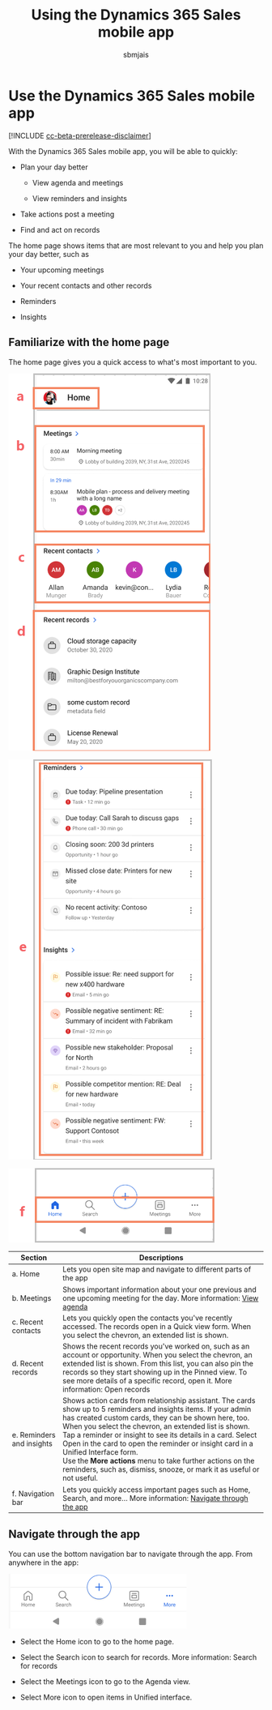 ﻿---
title: Using the Dynamics 365 Sales mobile app
description: Instructions for using the Dynamics 365 Sales mobile app
ms.date: 11/03/2020
ms.topic: article
ms.service: dynamics-365-sales
author: sbmjais
ms.author: shjais
manager: shujoshi
---

# Use the Dynamics 365 Sales mobile app

[!INCLUDE [cc-beta-prerelease-disclaimer](../../includes/cc-beta-prerelease-disclaimer.md)]

With the Dynamics 365 Sales mobile app, you will be able to quickly:

-   Plan your day better

    -   View agenda and meetings

    -   View reminders and insights

-   Take actions post a meeting

-   Find and act on records

The home page shows items that are most relevant to you and help you plan your day better, such as

-   Your upcoming meetings

-   Your recent contacts and other records

-   Reminders

-   Insights

## Familiarize with the home page

The home page gives you a quick access to what's most important to you.

![Home screen](media/sm-home-screen.png "Home screen")

![Home screen](media/sm-home-screen1.png "Home screen")

![Home screen](media/sm-home-screen2.png "Home screen")

| Section     | Descriptions   |
|--------------|--------------------|
| a. Home    | Lets you open site map and navigate to different parts of the app   |
| b. Meetings    | Shows important information about your one previous and one upcoming meeting for the day. More information: [View agenda](view-agenda.md)    |
| c. Recent contacts   | Lets you quickly open the contacts you've recently accessed. The records open in a Quick view form. When you select the chevron, an extended list is shown.     |
| d. Recent records   | Shows the recent records you've worked on, such as an account or opportunity. When you select the chevron, an extended list is shown. From this list, you can also pin the records so they start showing up in the Pinned view. To see more details of a specific record, open it. More information: Open records |
| e. Reminders and insights | Shows action cards from relationship assistant. The cards show up to 5 reminders and insights items. If your admin has created custom cards, they can be shown here, too.<br>When you select the chevron, an extended list is shown. Tap a reminder or insight to see its details in a card. Select Open in the card to open the reminder or insight card in a Unified Interface form.<br>Use the **More actions** menu to take further actions on the reminders, such as, dismiss, snooze, or mark it as useful or not useful. |
| f. Navigation bar  | Lets you quickly access important pages such as Home, Search, and more… More information: [Navigate through the app](navigate-through-the-app.md) |

## Navigate through the app

You can use the bottom navigation bar to navigate through the app. From anywhere in the app:

![Navigation bar](media/sm-navigation-bar.png "Navigation bar")

-   Select the Home icon to go to the home page.

-   Select the Search icon to search for records. More information: Search for records

-   Select the Meetings icon to go to the Agenda view.

-   Select More icon to open items in Unified interface.

